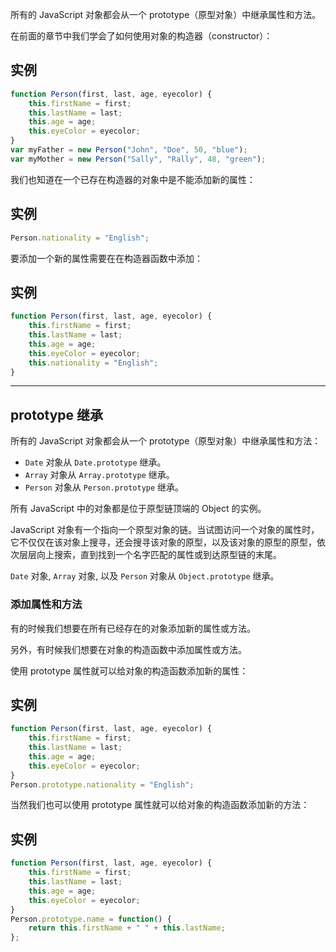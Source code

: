 所有的 JavaScript 对象都会从一个 prototype（原型对象）中继承属性和方法。

在前面的章节中我们学会了如何使用对象的构造器（constructor）：

## 实例

``` js
function Person(first, last, age, eyecolor) { 
	this.firstName = first; 
	this.lastName = last; 
	this.age = age; 
	this.eyeColor = eyecolor; 
} 
var myFather = new Person("John", "Doe", 50, "blue"); 
var myMother = new Person("Sally", "Rally", 48, "green");
```

我们也知道在一个已存在构造器的对象中是不能添加新的属性：

## 实例

``` js
Person.nationality = "English";
```


要添加一个新的属性需要在在构造器函数中添加：

## 实例

``` js
function Person(first, last, age, eyecolor) { 
	this.firstName = first; 
	this.lastName = last; 
	this.age = age; 
	this.eyeColor = eyecolor; 
	this.nationality = "English";
}
```


---

## prototype 继承

所有的 JavaScript 对象都会从一个 prototype（原型对象）中继承属性和方法：

- `Date` 对象从 `Date.prototype` 继承。
- `Array` 对象从 `Array.prototype` 继承。
- `Person` 对象从 `Person.prototype` 继承。

所有 JavaScript 中的对象都是位于原型链顶端的 Object 的实例。

JavaScript 对象有一个指向一个原型对象的链。当试图访问一个对象的属性时，它不仅仅在该对象上搜寻，还会搜寻该对象的原型，以及该对象的原型的原型，依次层层向上搜索，直到找到一个名字匹配的属性或到达原型链的末尾。

`Date` 对象, `Array` 对象, 以及 `Person` 对象从 `Object.prototype` 继承。

### 添加属性和方法

有的时候我们想要在所有已经存在的对象添加新的属性或方法。

另外，有时候我们想要在对象的构造函数中添加属性或方法。

使用 prototype 属性就可以给对象的构造函数添加新的属性：

## 实例

``` js
function Person(first, last, age, eyecolor) { 
	this.firstName = first; 
	this.lastName = last; 
	this.age = age; 
	this.eyeColor = eyecolor; 
} 
Person.prototype.nationality = "English";
```

当然我们也可以使用 prototype 属性就可以给对象的构造函数添加新的方法：

## 实例

``` js
function Person(first, last, age, eyecolor) { 
	this.firstName = first; 
	this.lastName = last; 
	this.age = age; 
	this.eyeColor = eyecolor; 
} 
Person.prototype.name = function() { 
	return this.firstName + " " + this.lastName; 
};
```